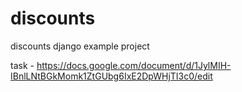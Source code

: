 # discounts
discounts django example project

task - https://docs.google.com/document/d/1JylMIH-IBnlLNtBGkMomk1ZtGUbg6IxE2DpWHjTI3c0/edit
